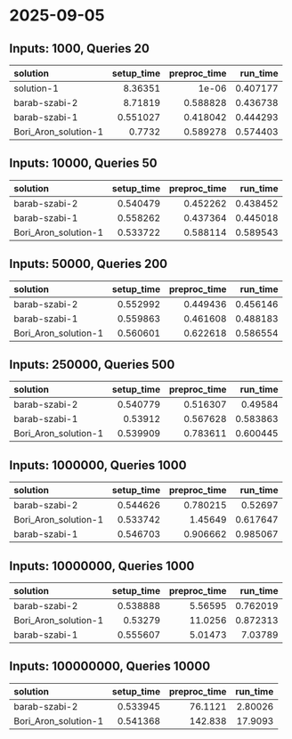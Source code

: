 # 2025-09-05

## Inputs: 1000, Queries 20

| solution             |   setup_time |   preproc_time |   run_time |
|:---------------------|-------------:|---------------:|-----------:|
| solution-1           |     8.36351  |       1e-06    |   0.407177 |
| barab-szabi-2        |     8.71819  |       0.588828 |   0.436738 |
| barab-szabi-1        |     0.551027 |       0.418042 |   0.444293 |
| Bori_Aron_solution-1 |     0.7732   |       0.589278 |   0.574403 |

## Inputs: 10000, Queries 50

| solution             |   setup_time |   preproc_time |   run_time |
|:---------------------|-------------:|---------------:|-----------:|
| barab-szabi-2        |     0.540479 |       0.452262 |   0.438452 |
| barab-szabi-1        |     0.558262 |       0.437364 |   0.445018 |
| Bori_Aron_solution-1 |     0.533722 |       0.588114 |   0.589543 |

## Inputs: 50000, Queries 200

| solution             |   setup_time |   preproc_time |   run_time |
|:---------------------|-------------:|---------------:|-----------:|
| barab-szabi-2        |     0.552992 |       0.449436 |   0.456146 |
| barab-szabi-1        |     0.559863 |       0.461608 |   0.488183 |
| Bori_Aron_solution-1 |     0.560601 |       0.622618 |   0.586554 |

## Inputs: 250000, Queries 500

| solution             |   setup_time |   preproc_time |   run_time |
|:---------------------|-------------:|---------------:|-----------:|
| barab-szabi-2        |     0.540779 |       0.516307 |   0.49584  |
| barab-szabi-1        |     0.53912  |       0.567628 |   0.583863 |
| Bori_Aron_solution-1 |     0.539909 |       0.783611 |   0.600445 |

## Inputs: 1000000, Queries 1000

| solution             |   setup_time |   preproc_time |   run_time |
|:---------------------|-------------:|---------------:|-----------:|
| barab-szabi-2        |     0.544626 |       0.780215 |   0.52697  |
| Bori_Aron_solution-1 |     0.533742 |       1.45649  |   0.617647 |
| barab-szabi-1        |     0.546703 |       0.906662 |   0.985067 |

## Inputs: 10000000, Queries 1000

| solution             |   setup_time |   preproc_time |   run_time |
|:---------------------|-------------:|---------------:|-----------:|
| barab-szabi-2        |     0.538888 |        5.56595 |   0.762019 |
| Bori_Aron_solution-1 |     0.53279  |       11.0256  |   0.872313 |
| barab-szabi-1        |     0.555607 |        5.01473 |   7.03789  |

## Inputs: 100000000, Queries 10000

| solution             |   setup_time |   preproc_time |   run_time |
|:---------------------|-------------:|---------------:|-----------:|
| barab-szabi-2        |     0.533945 |        76.1121 |    2.80026 |
| Bori_Aron_solution-1 |     0.541368 |       142.838  |   17.9093  |